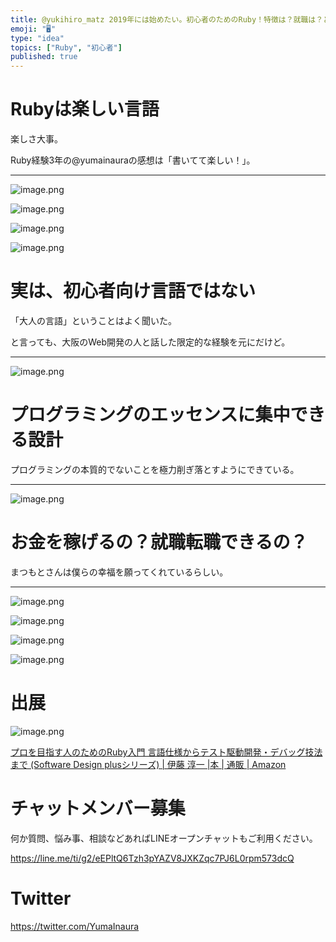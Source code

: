 ```yaml
---
title: @yukihiro_matz 2019年には始めたい。初心者のためのRuby！特徴は？就職は？どんなプログラミング言語？ Ruby の父 #
emoji: "🖥"
type: "idea"
topics: ["Ruby", "初心者"]
published: true
---
```


# Rubyは楽しい言語

楽しさ大事。

Ruby経験3年の@yumainauraの感想は「書いてて楽しい！」。


---

![image.png](https://qiita-image-store.s3.amazonaws.com/0/89618/099b4c5d-7266-0f82-6328-c5b4f686932e.png)

![image.png](https://qiita-image-store.s3.amazonaws.com/0/89618/10f409de-6f00-d578-8e8e-0cb7ce8b4d78.png)

![image.png](https://qiita-image-store.s3.amazonaws.com/0/89618/c205de8f-5891-fcb3-3c44-6939d58a6456.png)

![image.png](https://qiita-image-store.s3.amazonaws.com/0/89618/74640eb0-4d01-d70a-1f59-8a63d4a1e656.png)

# 実は、初心者向け言語ではない


「大人の言語」ということはよく聞いた。

と言っても、大阪のWeb開発の人と話した限定的な経験を元にだけど。


---

![image.png](https://qiita-image-store.s3.amazonaws.com/0/89618/0ae8fa67-ce1d-15d7-b397-0a93609d9a72.png)

# プログラミングのエッセンスに集中できる設計


プログラミングの本質的でないことを極力削ぎ落とすようにできている。

---

![image.png](https://qiita-image-store.s3.amazonaws.com/0/89618/38dca0bf-34c3-e0a0-f686-8652532c52bf.png)

# お金を稼げるの？就職転職できるの？


まつもとさんは僕らの幸福を願ってくれているらしい。

---

![image.png](https://qiita-image-store.s3.amazonaws.com/0/89618/598c27a2-14d3-99c2-6983-6699d185ffa8.png)

![image.png](https://qiita-image-store.s3.amazonaws.com/0/89618/0e17aee9-b90a-d410-ffe6-a38bae8319f8.png)

![image.png](https://qiita-image-store.s3.amazonaws.com/0/89618/154ee283-354f-15d2-5cb1-d023ae8a500c.png)

![image.png](https://qiita-image-store.s3.amazonaws.com/0/89618/a4e79521-aaaa-3718-fe44-7328ba16072c.png)

# 出展


![image.png](https://qiita-image-store.s3.amazonaws.com/0/89618/93a8e594-ad78-5160-3554-f318637bbb01.png)

[プロを目指す人のためのRuby入門 言語仕様からテスト駆動開発・デバッグ技法まで (Software Design plusシリーズ) | 伊藤 淳一 |本 | 通販 | Amazon](https://www.amazon.co.jp/%E3%83%97%E3%83%AD%E3%82%92%E7%9B%AE%E6%8C%87%E3%81%99%E4%BA%BA%E3%81%AE%E3%81%9F%E3%82%81%E3%81%AERuby%E5%85%A5%E9%96%80-%E8%A8%80%E8%AA%9E%E4%BB%95%E6%A7%98%E3%81%8B%E3%82%89%E3%83%86%E3%82%B9%E3%83%88%E9%A7%86%E5%8B%95%E9%96%8B%E7%99%BA%E3%83%BB%E3%83%87%E3%83%90%E3%83%83%E3%82%B0%E6%8A%80%E6%B3%95%E3%81%BE%E3%81%A7-Software-Design-plus%E3%82%B7%E3%83%AA%E3%83%BC%E3%82%BA/dp/4774193976)








<!-- Update From Qiita API -->

# チャットメンバー募集


何か質問、悩み事、相談などあればLINEオープンチャットもご利用ください。

https://line.me/ti/g2/eEPltQ6Tzh3pYAZV8JXKZqc7PJ6L0rpm573dcQ





# Twitter


https://twitter.com/YumaInaura


<!-- Update From Qiita API -->


